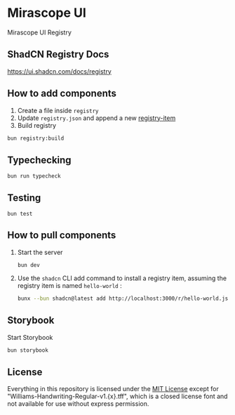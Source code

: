 # Mirascope UI

Mirascope UI Registry

## ShadCN Registry Docs

https://ui.shadcn.com/docs/registry

## How to add components

1. Create a file inside `registry`
2. Update `registry.json` and append a new [registry-item](https://ui.shadcn.com/docs/registry/registry-item-json)
3. Build registry

```bash
bun registry:build
```

## Typechecking

`bun run typecheck`

## Testing

`bun test`

## How to pull components

1. Start the server

   `bun dev`

2. Use the `shadcn` CLI add command to install a registry item, assuming the registry item is named `hello-world` :

   ```bash
   bunx --bun shadcn@latest add http://localhost:3000/r/hello-world.json
   ```

## Storybook

Start Storybook

```bash
bun storybook
```

## License

Everything in this repository is licensed under the [MIT License](https://github.com/Mirascope/ui/blob/main/LICENSE) except for "Williams-Handwriting-Regular-v1.{x}.tff", which is a closed license font and not available for use without express permission.
